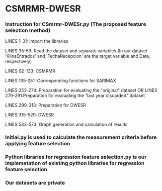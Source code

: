 # CSMRMR-DWESR

### Instruction for CSmrmr-DWESr.py  (The proposed feature selection method)
LINES 1-31: Import the libraries  

LINES 35-59: Read the dataset and separate variables (In our dataset 'KilosEntrados' and 'FechaRecepcion' are the target variable and Date, respectively)

LINES 62-133: CSMRMR

LINES 135-251: Corresponding functions for SARIMAX

LINES 253-274: Preparation for evaluating the "original" dataset  OR  LINES 279-291:Preparation for evaluating the "last year discarded" dataset

LINES 299-313: Preparation for DWESR

LINES 315-529: DWESR

LINES 533-573: Graph generation and calculation of results

### Initial.py is used to calculate the measurement criteria before applying feature selection

### Python libraries for regression feature selection.py is our implemetation of existing python libraries for regression feature selection

### Our datasets are private
